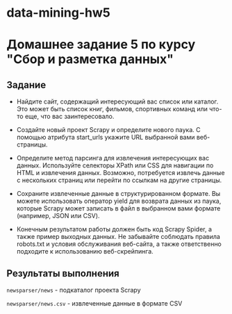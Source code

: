 # data-mining-hw5

# Домашнее задание 5 по курсу "Сбор и разметка данных"

## Задание

- Найдите сайт, содержащий интересующий вас список или каталог. Это может быть список книг, фильмов, спортивных команд или что-то еще, что вас заинтересовало.

- Создайте новый проект Scrapy и определите нового паука. С помощью атрибута start_urls укажите URL выбранной вами веб-страницы.

- Определите метод парсинга для извлечения интересующих вас данных. Используйте селекторы XPath или CSS для навигации по HTML и извлечения данных. Возможно, потребуется извлечь данные с нескольких страниц или перейти по ссылкам на другие страницы.

- Сохраните извлеченные данные в структурированном формате. Вы можете использовать оператор yield для возврата данных из паука, которые Scrapy может записать в файл в выбранном вами формате (например, JSON или CSV).

- Конечным результатом работы должен быть код Scrapy Spider, а также пример выходных данных. Не забывайте соблюдать правила robots.txt и условия обслуживания веб-сайта, а также ответственно подходите к использованию веб-скрейпинга.

## Результаты выполнения

`newsparser/news` - подкаталог проекта Scrapy

`newsparser/news.csv` - извлеченные данные в формате CSV
